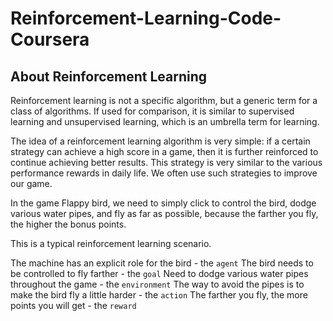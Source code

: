 # Reinforcement-Learning-Code-Coursera
## About Reinforcement Learning
Reinforcement learning is not a specific algorithm, but a generic term for a class of algorithms. If used for comparison, it is similar to supervised learning and unsupervised learning, which is an umbrella term for learning.

The idea of a reinforcement learning algorithm is very simple: if a certain strategy can achieve a high score in a game, then it is further reinforced to continue achieving better results. This strategy is very similar to the various performance rewards in daily life. We often use such strategies to improve our game.

In the game Flappy bird, we need to simply click to control the bird, dodge various water pipes, and fly as far as possible, because the farther you fly, the higher the bonus points.

This is a typical reinforcement learning scenario.

The machine has an explicit role for the bird - the `agent`
The bird needs to be controlled to fly farther - the `goal`
Need to dodge various water pipes throughout the game - the `environment`
The way to avoid the pipes is to make the bird fly a little harder - the `action`
The farther you fly, the more points you will get - the `reward`

